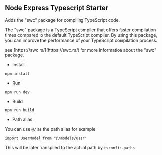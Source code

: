## Node Express Typescript Starter

Adds the "swc" package for compiling TypeScript code.

The "swc" package is a TypeScript compiler that offers faster compilation times compared to the default TypeScript compiler.
By using this package, you can improve the performance of your TypeScript compilation process.

see [https://swc.rs/](https://swc.rs/) for more information about the "swc" package.

-   Install

```
npm install
```

-   Run

```
npm run dev
```

-   Build

```
npm run build
```

-   Path alias

You can use `@/` as the path alias for example

```
import UserModel from "@/models/user"
```

This will be later transpiled to the actual path by `tsconfig-paths`
